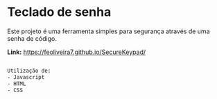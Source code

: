 # Teclado de senha


Este projeto é uma ferramenta simples para segurança através de uma senha de código.

**Link:** https://feoliveira7.github.io/SecureKeypad/
```bash

Utilização de:
- Javascript
- HTML
- CSS

